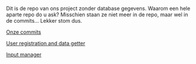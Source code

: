 Dit is de repo van ons project zonder database gegevens. Waarom een hele aparte repo do u ask?
Misschien staan ze niet meer in de repo, maar wel in de commits... Lekker stom dus.

[Onze commits](https://github.com/Spraxs/input-output-webhook/blob/master/commits.PNG)

[User registration and data getter](https://github.com/Spraxs/input-output-webhook/blob/master/index.php)

[Input manager](https://github.com/Spraxs/input-output-webhook/blob/master/controllers/levelController.php)
